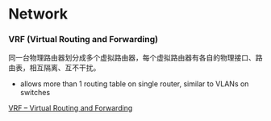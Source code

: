 # Network

### VRF (Virtual Routing and Forwarding)

同一台物理路由器划分成多个虚拟路由器，每个虚拟路由器有各自的物理接口、路由表，相互隔离、互不干扰。



* allows more than 1 routing table on single router, similar to VLANs on switches



[VRF – Virtual Routing and Forwarding](https://howdoesinternetwork.com/2016/vrf)



